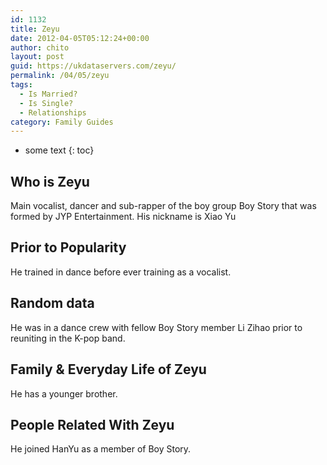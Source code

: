 ```yaml
---
id: 1132
title: Zeyu
date: 2012-04-05T05:12:24+00:00
author: chito
layout: post
guid: https://ukdataservers.com/zeyu/
permalink: /04/05/zeyu
tags:
  - Is Married?
  - Is Single?
  - Relationships
category: Family Guides
---
```


* some text
{: toc}
          
          
## Who is  Zeyu
                  
                  
                  
Main vocalist, dancer and sub-rapper of the boy group Boy Story that was formed by JYP Entertainment. His nickname is Xiao Yu
                  
                
                
                
## Prior to Popularity 
                  
                  
                  
He trained in dance before ever training as a vocalist. 
                  
                
                
                
## Random data 
                  
                  
                  
He was in a dance crew with fellow Boy Story member Li Zihao prior to reuniting in the K-pop band.
                  
                
                
                
## Family & Everyday Life of Zeyu
                  
                  
                  
He has a younger brother. 
                  
                
                
                
## People Related With  Zeyu
                  
                  
                  
He joined HanYu as a member of Boy Story.
                  
                
              
            
          
          
          
    
    
  
